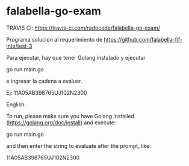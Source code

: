 # falabella-go-exam

TRAVIS CI: https://travis-ci.com/radocode/falabella-go-exam/

Programa solucion al requerimiento de https://github.com/falabella-fif-inte/test-3

Para ejecutar, hay que tener Golang instalado y ejecutar

go run main.go

e ingresar la cadena a evaluar.

Ej: 11A05AB398765UJ102N2300


English:

To run, please make sure you have Golang installed (https://golang.org/doc/install) and execute:

go run main.go

and then enter the string to evaluate after the prompt, like:

11A05AB398765UJ102N2300
